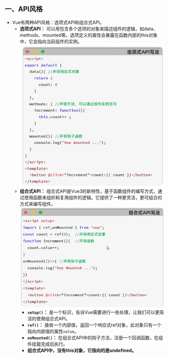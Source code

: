 ## 一、API风格
* Vue有两种API风格：选项式API和组合式API。
  * **选项式API：** 可以用包含多个选项的对象来描述组件的逻辑，如data、methods、mounted等。选项定义的属性会暴露在函数内部的this对象中，它会指向当前组件的实例。
  ![1749663597482](image/02.VueAPI风格/1749663597482.png)
  * **组合式API：** 组合式API是Vue3的新特性，基于函数组件的编写方式，通过使用函数来组织和复用组件的逻辑。它提供了一种更灵活，更可组合的方式来编写组件。
   ![1749663725588](image/02.VueAPI风格/1749663725588.png)
    * **`setup()`：** 是一个标识，告诉Vue需要进行一些处理，让我们可以更简洁的使用组合式API。
    * **`ref()`：** 接收一个内部值，返回一个响应式ref对象，此对象只有一个指向内部值的属性`value`。
    * **`onMounted()`：** 在组合式API中的钩子方法，注册一个回调函数，在组件挂载完成后执行。
    * **组合式API中，没有this对象，它指向的是undefined。**
